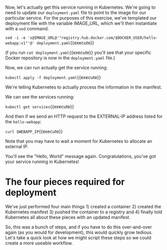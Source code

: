 Now, let's actually get this service running in Kubernetes. We're going to need to update our `deployment.yaml` file to point to the image for our particular service. For the purposes of this exercise, we've templated our deployment file with the variable IMAGE_URL, which we'll then instantiate with a `sed` command:

`sed -i -e 's@IMAGE_URL@'"registry.hub.docker.com/$DOCKER_USER/hello-webapp:v1"'@' deployment.yaml`{{execute}}

(f you run `cat deployment.yaml`{{execute}} you'll see that your specific Docker repository is now in the `deployment.yaml` file.)

Now, we can run actually get the service running:

`kubectl apply -f deployment.yaml`{{execute}}

We're telling Kubernetes to actually process the information in the manifest.

We can see the services running:

`kubectl get services`{{execute}}

And then if we send an HTTP request to the EXTERNAL-IP address listed for the `hello-webapp`:

`curl $WEBAPP_IP`{{execute}}

Note that you may have to wait a moment for Kubernetes to allocate an external IP.

You'll see the "Hello, World" message again. Congratulations, you've got your service running in Kubernetes!

# The four pieces required for deployment

We've just performed four main things 1) created a container 2) created the Kubernetes manifest 3) pushed the container to a registry and 4) finally told Kubernetes all about these pieces with an updated manifest.

So, this was a bunch of steps, and if you have to do this over-and-over again (as you would for development), this would quickly grow tedious. Let's take a quick look at how we might script these steps so we could create a more useable workflow.
